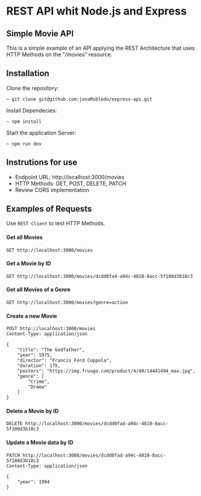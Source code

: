# REST API whit Node.js and Express

## Simple Movie API

This is a simple example of an API applying the REST Architecture that uses HTTP Methods on the "/movies" resource.

## Installation

Clone the repository:

    ~ git clone git@github.com:jonaRobledo/express-api.git

Install Dependecies:

    ~ npm install

Start the application Server:

    ~ npm run dev

## Instrutions for use

-   Endpoint URL: http://localhost:3000/movies
-   HTTP Methods: GET, POST, DELETE, PATCH
-   Review CORS implementation

## Examples of Requests

Use `REST Client` to test HTTP Methods.

#### Get all Movies

    GET http://localhost:3000/movies

#### Get a Movie by ID

    GET http://localhost:3000/movies/dcdd0fad-a94c-4810-8acc-5f108d3b18c3

#### Get all Movies of a Genre

    GET http://localhost:3000/movies?genre=action

#### Create a new Movie

    POST http://localhost:3000/movies
    Content-Type: application/json

    {
        "title": "The Godfather",
        "year": 1975,
        "director": "Francis Ford Coppola",
        "duration": 175,
        "posters": "https://img.fruugo.com/product/4/49/14441494_max.jpg",
        "genre": [
            "Crime",
            "Drama"
        ]
    }

#### Delete a Movie by ID

    DELETE http://localhost:3000/movies/dcdd0fad-a94c-4810-8acc-5f108d3b18c3

#### Update a Movie data by ID

    PATCH http://localhost:3000/movies/dcdd0fad-a94c-4810-8acc-5f108d3b18c3
    Content-Type: application/json

    {
        "year": 1994
    }
